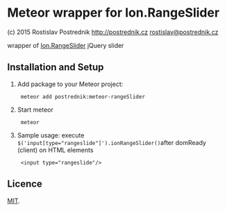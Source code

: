 # Meteor wrapper for Ion.RangeSlider

(c) 2015 Rostislav Postrednik http://postrednik.cz <rostislav@postrednik.cz>

wrapper of [Ion.RangeSlider](http://ionden.com/a/plugins/ion.rangeSlider/demo.html) jQuery slider

## Installation and Setup

1. Add package to your Meteor project:

        meteor add postrednik:meteor-rangeSlider

2. Start meteor

        meteor
        
3. Sample usage: execute `$('input[type="rangeslide"]').ionRangeSlider()`after domReady (client) on HTML elements

        <input type="rangeslide"/>

## Licence

[MIT](./LICENSE).
